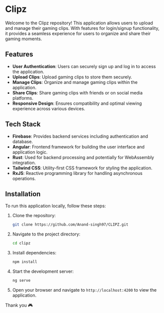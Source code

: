 # Clipz

Welcome to the Clipz repository! This application allows users to upload and manage their gaming clips. With features for login/signup functionality, it provides a seamless experience for users to organize and share their gaming moments.

## Features

- **User Authentication**: Users can securely sign up and log in to access the application.
- **Upload Clips**: Upload gaming clips to store them securely.
- **Manage Clips**: Organize and manage gaming clips within the application.
- **Share Clips**: Share gaming clips with friends or on social media platforms.
- **Responsive Design**: Ensures compatibility and optimal viewing experience across various devices.

## Tech Stack

- **Firebase**: Provides backend services including authentication and database.
- **Angular**: Frontend framework for building the user interface and application logic.
- **Rust**: Used for backend processing and potentially for WebAssembly integration.
- **Tailwind CSS**: Utility-first CSS framework for styling the application.
- **RxJS**: Reactive programming library for handling asynchronous operations.

## Installation

To run this application locally, follow these steps:

1. Clone the repository:

    ```bash
    git clone https://github.com/Anand-singh97/CLIPZ.git
    ```

2. Navigate to the project directory:

    ```bash
    cd clipz
    ```

3. Install dependencies:

    ```bash
    npm install
    ```

4. Start the development server:

    ```bash
    ng serve
    ```

5. Open your browser and navigate to `http://localhost:4200` to view the application.

Thank you 🎮
